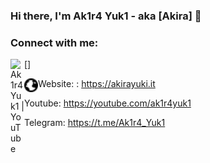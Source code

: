 ### Hi there, I'm Ak1r4 Yuk1 - aka [Akira] 👋

### Connect with me:


[<img align="left" alt="Ak1r4 Yuk1 | YouTube" width="22px" src="https://cdn.jsdelivr.net/npm/simple-icons@v3/icons/youtube.svg" />]

Website:
<img align="left" alt="akirayuki.it" width="22px" src="https://raw.githubusercontent.com/iconic/open-iconic/master/svg/globe.svg" /> : https://akirayuki.it

Youtube:
https://youtube.com/ak1r4yuk1

Telegram:
https://t.me/Ak1r4_Yuk1
